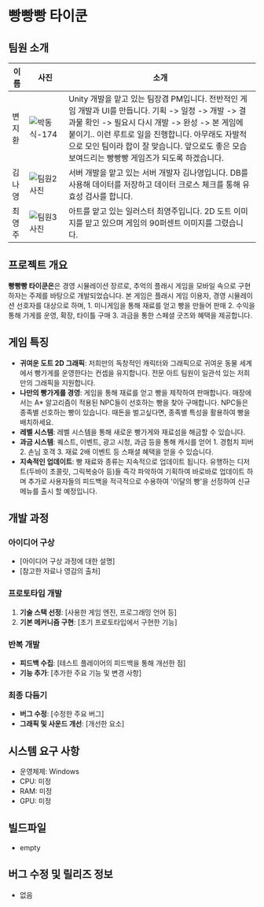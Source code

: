 # 빵빵빵 타이쿤
## 팀원 소개
| 이름       | 사진                          | 소개                          |
|------------|-------------------------------|-------------------------------|
|   변지환   | ![박동식-174](https://github.com/user-attachments/assets/805dcd8f-8a44-4db9-9221-4fed49d4561b)          | Unity 개발을 맡고 있는 팀장겸 PM입니다. 전반적인 게임 개발과 UI를 만듭니다. 기획 -> 일정 -> 개발 -> 결과물 확인 -> 필요시 다시 개발 -> 완성 -> 본 게임에 붙이기.. 이런 루트로 일을 진행합니다. 아무래도 자발적으로 모인 팀이라 합이 잘 맞습니다. 앞으로도 좋은 모습 보여드리는 빵빵빵 게임즈가 되도록 하겠습니다. |
|   김나영   | ![팀원2 사진](링크)          | 서버 개발을 맡고 있는 서버 개발자 김나영입니다. DB를 사용해 데이터를 저장하고 데이터 크로스 체크를 통해 유효성 검사를 합니다. |
|   최영주   | ![팀원3 사진](링크)          | 아트를 맡고 있는 일러스터 최영주입니다. 2D 도트 이미지를 맡고 있으며 게임의 90퍼센트 이미지를 그렸습니다. |

## 프로젝트 개요
**빵빵빵 타이쿤은**은 경영 시뮬레이션 장르로, 추억의 플래시 게임을 모바일 속으로 구현하자는 주제를 바탕으로 개발되었습니다. 본 게임은 플래시 게임 이용자, 경영 시뮬레이션 선호자를 대상으로 하며, 1. 미니게임을 통해 재료를 얻고 빵을 만들어 판매 2. 수익을 통해 가게를 운영, 확장, 타이틀 구매 3. 과금을 통한 스페셜 굿즈와 혜택을 제공합니다.

## 게임 특징
- **귀여운 도트 2D 그래픽**: 저희만의 독창적인 캐릭터와 그래픽으로 귀여운 동물 세계에서 빵가게를 운영한다는 컨셉을 유지합니다. 전문 아트 팀원이 일관석 있는 저희만의 그래픽을 지원합니다.
- **나만의 빵가게를 경영**: 게임을 통해 재료를 얻고 빵을 제작하여 판매합니다. 매장에서는 A* 알고리즘이 적용된 NPC들이 선호하는 빵을 찾아 구매합니다. NPC들은 종족별 선호하는 빵이 있습니다. 때돈을 벌고싶다면, 종족별 특성을 활용하여 빵을 배치하세요.
- **레벨 시스템**: 레벨 시스템을 통해 새로운 빵가게와 재료섬을 해금할 수 있습니다.
- **과금 시스템**: 퀘스트, 이벤트, 광고 시청, 과금 등을 통해 캐시를 얻어 1. 경험치 피버 2. 손님 호객 3. 재료 2배 이벤트 등 스패셜 혜택을 얻을 수 있습니다.
- **지속적인 업데이트**: 빵 재료와 종류는 지속적으로 업데이트 됩니다. 유행하는 디저트(두바이 초콜릿, 그릭복숭아 등)들 즉각 파악하여 기획하여 바로바로 업데이트 하며 추가로 사용자들의 피드백을 적극적으로 수용하여 '이달의 빵'을 선정하여 신규 메뉴를 출시 할 예정입니다.

## 개발 과정

### 아이디어 구상
- [아이디어 구상 과정에 대한 설명]
- [참고한 자료나 영감의 출처]

### 프로토타입 개발
1. **기술 스택 선정**: [사용한 게임 엔진, 프로그래밍 언어 등]
2. **기본 메커니즘 구현**: [초기 프로토타입에서 구현한 기능]

### 반복 개발
- **피드백 수집**: [테스트 플레이어의 피드백을 통해 개선한 점]
- **기능 추가**: [추가한 주요 기능 및 변경 사항]

### 최종 다듬기
- **버그 수정**: [수정한 주요 버그]
- **그래픽 및 사운드 개선**: [개선한 요소]

## 시스템 요구 사항
- 운영체제: Windows
- CPU: 미정
- RAM: 미정
- GPU: 미정

## 빌드파일
- empty

## 버그 수정 및 릴리즈 정보
- 없음
